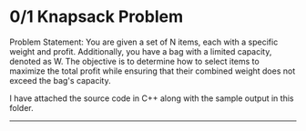 # 0/1 Knapsack Problem

Problem Statement: 
You are given a set of N items, each with a specific weight and profit. Additionally, you have a bag with a limited capacity, denoted as W. The objective is to determine how to select items to maximize the total profit while ensuring that their combined weight does not exceed the bag's capacity. 

I have attached the source code in C++ along with the sample output in this folder.

---